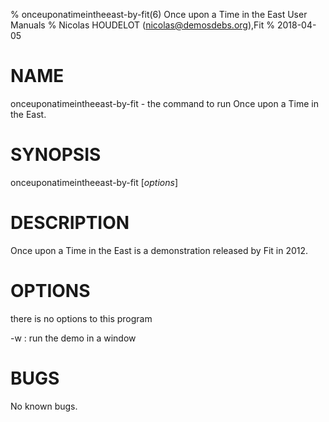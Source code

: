 % onceuponatimeintheeast-by-fit(6)  Once upon a Time in the East User Manuals
% Nicolas HOUDELOT (nicolas@demosdebs.org),Fit
% 2018-04-05

# NAME
onceuponatimeintheeast-by-fit - the command to run  Once upon a Time in the East.

# SYNOPSIS
onceuponatimeintheeast-by-fit [*options*]

# DESCRIPTION
 Once upon a Time in the East is a demonstration released by Fit in 2012.

# OPTIONS
there is no options to this program

\-w
:   run the demo in a window

# BUGS
No known bugs.
